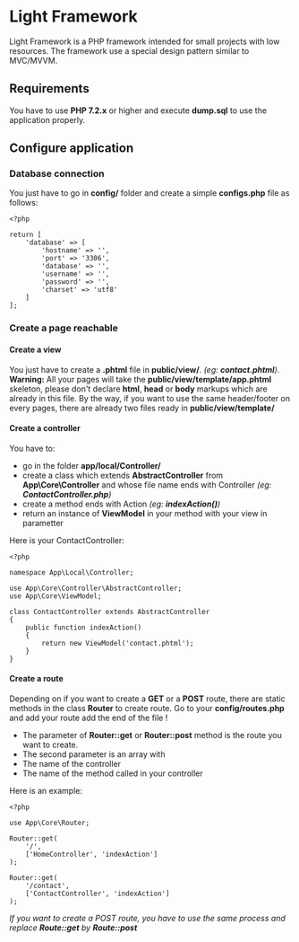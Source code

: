 # Light Framework

Light Framework is a PHP framework intended for small projects with low resources. The framework use a special design pattern similar to MVC/MVVM.

## Requirements
You have to use **PHP 7.2.x** or higher and execute **dump.sql** to use the application properly.

## Configure application

### Database connection
You just have to go in **config/** folder and create a simple **configs.php** file as follows:
    
	<?php
	
	return [
	    'database' => [
	        'hostname' => '',
	        'port' => '3306',
	        'database' => '',
	        'username' => '',
	        'password' => '',
	        'charset' => 'utf8'
	    ]
	];

### Create a page reachable
#### Create a view
You just have to create a **.phtml** file in **public/view/**. *(eg: **contact.phtml**)*.
**Warning:** All your pages will take the **public/view/template/app.phtml** skeleton, please don't declare **html**, **head** or **body** markups which are already in this file.
By the way, if you want to use the same header/footer on every pages, there are already two files ready in **public/view/template/**

#### Create a controller
You have to:
- go in the folder **app/local/Controller/**
- create a class which extends **AbstractController** from **App\Core\Controller** and whose file name ends with Controller *(eg: **ContactController.php**)*
- create a method ends with Action *(eg: **indexAction()**)*
- return an instance of **ViewModel** in your method with your view in parametter

Here is your ContactController:
    
	<?php
	
	namespace App\Local\Controller;
	
	use App\Core\Controller\AbstractController;
	use App\Core\ViewModel;
	
	class ContactController extends AbstractController
	{
	    public function indexAction()
	    {
	        return new ViewModel('contact.phtml');
	    }
	}

#### Create a route
Depending on if you want to create a **GET** or a **POST** route, there are static methods in the class **Router** to create route. Go to your **config/routes.php** and add your route add the end of the file !

- The parameter of **Router::get** or **Router::post** method is the route you want to create.
- The second parameter is an array with
 - The name of the controller
 - The name of the method called in your controller

Here is an example:
    
	<?php
	
	use App\Core\Router;
	
	Router::get(
	    '/',
	    ['HomeController', 'indexAction']
	);
	
	Router::get(
	    '/contact',
	    ['ContactController', 'indexAction']
	);
*If you want to create a POST route, you have to use the same process and replace **Route::get** by **Route::post***
